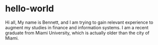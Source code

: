 # hello-world

Hi all,
My name is Bennett, and I am trying to gain relevant experience to augment my studies in finance and information systems. I am a recent graduate from Miami University, which is actually older than the city of Miami. 
